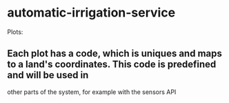 # automatic-irrigation-service

Plots:
## Each plot has a code, which is uniques and maps to a land's coordinates. This code is predefined and will be used in
other parts of the system, for example with the sensors API